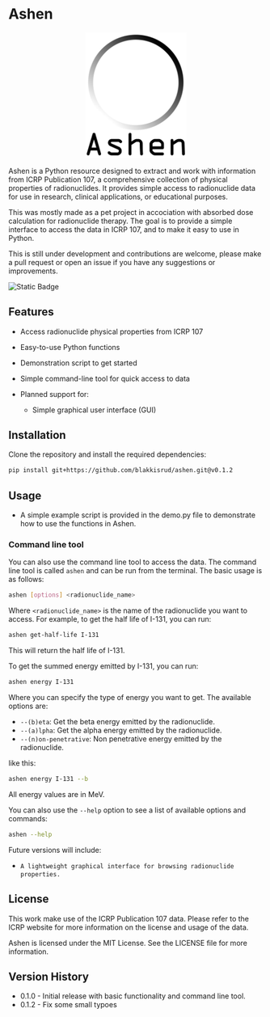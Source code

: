 # Ashen

 <p align="center"> <img src="resources/logo.png" alt="Ashen Logo" width="200"/> </p> 

Ashen is a Python resource designed to extract and work with information from ICRP Publication 107, a comprehensive collection of physical properties of radionuclides. It provides simple access to radionuclide data for use in research, clinical applications, or educational purposes.

This was mostly made as a pet project in accociation with absorbed dose calculation for radionuclide therapy. The goal is to provide a simple interface to access the data in ICRP 107, and to make it easy to use in Python.

This is still under development and contributions are welcome, please make a pull request or open an issue if you have any suggestions or improvements.

![Static Badge](https://img.shields.io/badge/ashen-v0.0.2-blue)

## Features

- Access radionuclide physical properties from ICRP 107

- Easy-to-use Python functions

- Demonstration script to get started

- Simple command-line tool for quick access to data

- Planned support for:

    - Simple graphical user interface (GUI)

## Installation

Clone the repository and install the required dependencies:
```bash
pip install git+https://github.com/blakkisrud/ashen.git@v0.1.2
```

## Usage

- A simple example script is provided in the demo.py file to demonstrate how to use the functions in Ashen.

### Command line tool
You can also use the command line tool to access the data. The command line tool is called `ashen` and can be run from the terminal. The basic usage is as follows:

```bash
ashen [options] <radionuclide_name>
```

Where `<radionuclide_name>` is the name of the radionuclide you want to access. For example, to get the half life of I-131, you can run:

```bash
ashen get-half-life I-131
```

This will return the half life of I-131.

To get the summed energy emitted by I-131, you can run:

```bash
ashen energy I-131
```

Where you can specify the type of energy you want to get. The available options are:
- `--(b)eta`: Get the beta energy emitted by the radionuclide.
- `--(a)lpha`: Get the alpha energy emitted by the radionuclide.
- `--(n)on-penetrative`: Non penetrative energy emitted by the radionuclide.

like this:

```bash
ashen energy I-131 --b
```

All energy values are in MeV.

You can also use the `--help` option to see a list of available options and commands:

```bash
ashen --help
```

Future versions will include:

-     A lightweight graphical interface for browsing radionuclide properties.

## License

This work make use of the ICRP Publication 107 data. Please refer to the ICRP website for more information on the license and usage of the data.

Ashen is licensed under the MIT License. See the LICENSE file for more information.

## Version History

- 0.1.0 - Initial release with basic functionality and command line tool.
- 0.1.2 - Fix some small typoes

